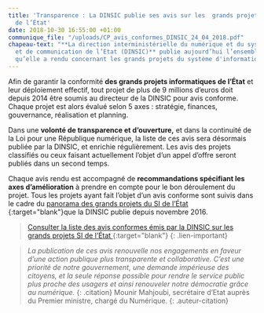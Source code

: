 ```yaml
---
title: 'Transparence : La DINSIC publie ses avis sur les  grands projets informatiques
  de l’État'
date: 2018-10-30 16:55:00 +01:00
communique_file: "/uploads/CP_avis_conformes_DINSIC_24_04_2018.pdf"
chapeau-text: "**La direction interministérielle du numérique et du système d’information
  et de communication de l’Etat (DINSIC)** publie aujourd’hui l’ensemble des avis
  qu’elle a rendu concernant les grands projets du système d'information de l’État. "
---
```


Afin de garantir la conformité **des grands projets informatiques de l’État** et leur déploiement effectif, tout projet de plus de 9 millions d’euros doit depuis 2014 être soumis au directeur de la DINSIC pour avis conforme. Chaque projet est alors évalué selon 5 axes : stratégie, finances, gouvernance, réalisation et planning. 

Dans une **volonté de transparence et d‘ouverture,** et dans la continuité de la Loi pour une République numérique, la liste de ces avis sera désormais publiée par la DINSIC, et enrichie régulièrement. Les avis des projets classifiés ou ceux faisant actuellement l’objet d’un appel d’offre seront publiés dans un second temps. 

Chaque avis rendu est accompagné de **recommandations spécifiant les axes d’amélioration** à prendre en compte pour le bon déroulement du projet. Tous les projets ayant fait l’objet d’un avis conforme sont suivis dans le cadre du [panorama des grands projets du SI de l’État ](www.modernisation.gouv.fr/outils-et-methodes-pour-transformer/panorama-des-grands-projets-si-de-letat){:target="blank"}que la DINSIC publie depuis novembre 2016. 

> [Consulter la liste des avis conformes émis par la DINSIC sur les grands projets SI de l’État ](www.modernisation.gouv.fr/outils-et-methodes-pour-transformer/projets-informatiques-de-letat-avis-conformes-emis-par-la-dinsic){:target="blank"}
{: .lien-important}
 
> *La publication de ces avis renouvelle nos engagements en faveur d’une action publique plus transparente et collaborative. C’est une priorité de notre gouvernement, une demande impérieuse des citoyens, et la seule réponse possible pour rendre le service public plus proche des usagers et ainsi renouveler notre démocratie grâce au numérique.*
{: .citation}
> Mounir Mahjoubi, secrétaire d’Etat auprès du Premier ministre, chargé du Numérique. 
{: .auteur-citation}
 